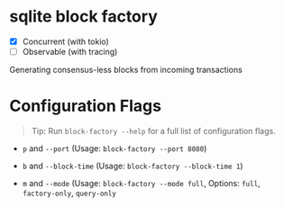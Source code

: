 # sqlite block factory

- [x] Concurrent (with tokio)
- [ ] Observable (with tracing)

Generating consensus-less blocks from incoming transactions

# Configuration Flags

> Tip: Run `block-factory --help` for a full list of configuration flags.

- `p` and `--port` (Usage: `block-factory --port 8080`)

- `b` and `--block-time` (Usage: `block-factory --block-time 1`)

- `m` and `--mode` (Usage: `block-factory --mode full`, Options: `full`, `factory-only`, `query-only`
